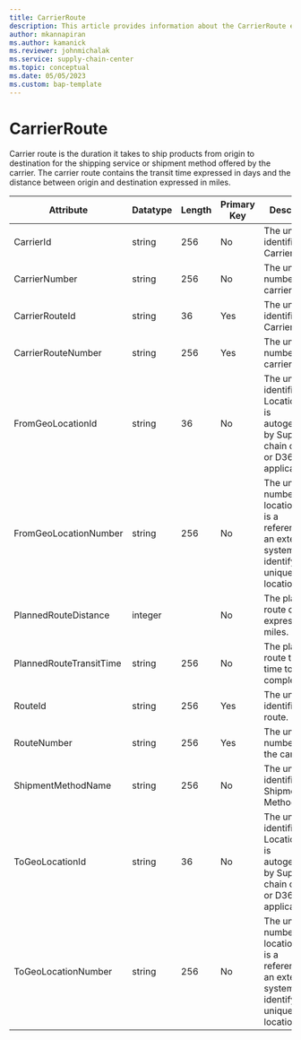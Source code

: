 ```yaml
---
title: CarrierRoute
description: This article provides information about the CarrierRoute entity.
author: mkannapiran
ms.author: kamanick
ms.reviewer: johnmichalak
ms.service: supply-chain-center
ms.topic: conceptual
ms.date: 05/05/2023
ms.custom: bap-template
---
```


# **CarrierRoute**

Carrier route is the duration it takes to ship products from origin to destination for the shipping service or shipment method offered by the carrier. The carrier route contains the transit time expressed in days and the distance between origin and destination expressed in miles.



|	Attribute	|	Datatype	|	Length	|	Primary Key	|	Description	|
|---------------|--------|------|----------|-----------|
|	CarrierId	|	string	|	256	|	No	|	The unique identifier of a Carrier.	|
|	CarrierNumber	|	string	|	256	|	No	|	The unique number of the carrier	|
|	CarrierRouteId	|	string	|	36	|	Yes	|	The unique identifier of a Carrier Route.	|
|	CarrierRouteNumber	|	string	|	256	|	Yes	|	The unique number of the carrier route	|
|	FromGeoLocationId	|	string	|	36	|	No	|	The unique identifier of a Location. This is autogenerated by Supply chain center or D365 applications	|
|	FromGeoLocationNumber	|	string	|	256	|	No	|	The unique number of a location. This is a referenced in an external system to identify the unique location	|
|	PlannedRouteDistance	|	integer	|		|	No	|	The planned route distance expressed in miles.	|
|	PlannedRouteTransitTime	|	string	|	256	|	No	|	The planned route transit time to complete.	|
|	RouteId	|	string	|	256	|	Yes	|	The unique identifier of a route.	|
|	RouteNumber	|	string	|	256	|	Yes	|	The unique number from the carrier	|
|	ShipmentMethodName	|	string	|	256	|	No	|	The unique identifier of a Shipment Method.	|
|	ToGeoLocationId	|	string	|	36	|	No	|	The unique identifier of a Location. This is autogenerated by Supply chain center or D365 applications	|
|	ToGeoLocationNumber	|	string	|	256	|	No	|	The unique number of a location. This is a referenced in an external system to identify the unique location	|

